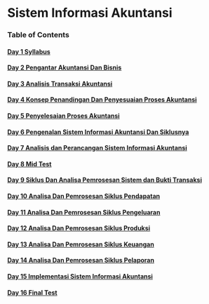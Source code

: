 # Sistem Informasi Akuntansi

### Table of Contents

#### [Day    1 Syllabus](./README.md)
#### [Day    2 Pengantar Akuntansi Dan Bisnis](./day1.md)
#### [Day    3 Analisis Transaksi Akuntansi](./day2.md)
#### [Day    4 Konsep Penandingan Dan Penyesuaian Proses Akuntansi](./day3.md)
#### [Day    5 Penyelesaian Proses Akuntansi](./day4.md)
#### [Day    6 Pengenalan Sistem Informasi Akuntansi Dan Siklusnya](./day5.md)
#### [Day    7 Analisis dan Perancangan Sistem Informasi Akuntansi](./day6.md)
#### [Day    8 Mid Test](./midtest.md)
#### [Day    9 Siklus Dan Analisa Pemrosesan Sistem dan Bukti Transaksi](./day8.md) 
#### [Day    10 Analisa Dan Pemrosesan Siklus Pendapatan](./day9.md)
#### [Day    11 Analisa Dan Pemrosesan Siklus Pengeluaran](./day10.md)
#### [Day    12 Analisa Dan Pemrosesan Siklus Produksi](./day11.md)
#### [Day    13 Analisa Dan Pemrosesan Siklus Keuangan](./day12.md)
#### [Day    14 Analisa Dan Pemrosesan Siklus Pelaporan](./day13.md)
#### [Day    15 Implementasi Sistem Informasi Akuntansi](./day14.md)
#### [Day    16 Final Test](./finaltest.md)

